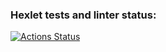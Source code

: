 ### Hexlet tests and linter status:
[![Actions Status](https://github.com/siderai/python-project-lvl4/workflows/hexlet-check/badge.svg)](https://github.com/siderai/python-project-lvl4/actions)